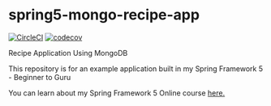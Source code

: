 
# spring5-mongo-recipe-app

[![CircleCI](https://dl.circleci.com/status-badge/img/gh/mrw007/spring5-mongo-recipe-app/tree/master.svg?style=svg)](https://dl.circleci.com/status-badge/redirect/gh/mrw007/spring5-mongo-recipe-app/tree/master)
[![codecov](https://codecov.io/gh/springframeworkguru/spring5-mongo-recipe-app/branch/master/graph/badge.svg)](https://codecov.io/gh/springframeworkguru/spring5-mongo-recipe-app)

Recipe Application Using MongoDB

This repository is for an example application built in my Spring Framework 5 - Beginner to Guru

You can learn about my Spring Framework 5 Online course [here.](http://courses.springframework.guru/p/spring-framework-5-begginer-to-guru/?product_id=363173)